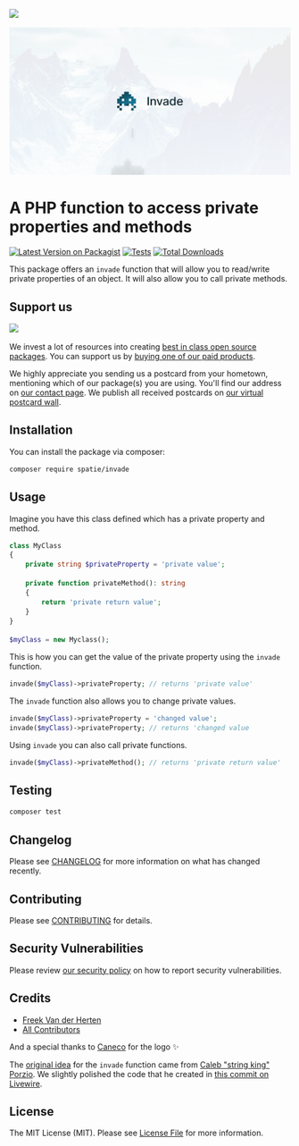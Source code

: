 
[<img src="https://github-ads.s3.eu-central-1.amazonaws.com/support-ukraine.svg?t=1" />](https://supportukrainenow.org)

<p align="center"><img src="/art/socialcard.png" alt="Social Card of Invade"></p>

# A PHP function to access private properties and methods

[![Latest Version on Packagist](https://img.shields.io/packagist/v/spatie/invade.svg?style=flat-square)](https://packagist.org/packages/spatie/invade)
[![Tests](https://github.com/spatie/invade/actions/workflows/run-tests.yml/badge.svg?branch=main)](https://github.com/spatie/invade/actions/workflows/run-tests.yml)
[![Total Downloads](https://img.shields.io/packagist/dt/spatie/invade.svg?style=flat-square)](https://packagist.org/packages/spatie/invade)

This package offers an `invade` function that will allow you to read/write private properties of an object. It will also allow you to call private methods.

## Support us

[<img src="https://github-ads.s3.eu-central-1.amazonaws.com/invade.jpg?t=1" width="419px" />](https://spatie.be/github-ad-click/invade)

We invest a lot of resources into creating [best in class open source packages](https://spatie.be/open-source). You can support us by [buying one of our paid products](https://spatie.be/open-source/support-us).

We highly appreciate you sending us a postcard from your hometown, mentioning which of our package(s) you are using. You'll find our address on [our contact page](https://spatie.be/about-us). We publish all received postcards on [our virtual postcard wall](https://spatie.be/open-source/postcards).

## Installation

You can install the package via composer:

```bash
composer require spatie/invade
```

## Usage

Imagine you have this class defined which has a private property and method.

```php
class MyClass
{
    private string $privateProperty = 'private value';

    private function privateMethod(): string
    {
        return 'private return value';
    }
}

$myClass = new Myclass();
```

This is how you can get the value of the private property using the `invade` function.

```php
invade($myClass)->privateProperty; // returns 'private value'
```

The `invade` function also allows you to change private values.

```php
invade($myClass)->privateProperty = 'changed value';
invade($myClass)->privateProperty; // returns 'changed value
```

Using `invade` you can also call private functions.

```php
invade($myClass)->privateMethod(); // returns 'private return value'
```

## Testing

```bash
composer test
```

## Changelog

Please see [CHANGELOG](CHANGELOG.md) for more information on what has changed recently.

## Contributing

Please see [CONTRIBUTING](https://github.com/spatie/.github/blob/main/CONTRIBUTING.md) for details.

## Security Vulnerabilities

Please review [our security policy](../../security/policy) on how to report security vulnerabilities.

## Credits

- [Freek Van der Herten](https://github.com/spatie)
- [All Contributors](../../contributors)

And a special thanks to [Caneco](https://twitter.com/caneco) for the logo ✨

The [original idea](https://twitter.com/calebporzio/status/1492141967404371968) for the `invade` function came from [Caleb "string king" Porzio](https://twitter.com/calebporzio). We slightly polished the code that he created in [this commit on Livewire](https://github.com/livewire/livewire/pull/4649/files).

## License

The MIT License (MIT). Please see [License File](LICENSE.md) for more information.
